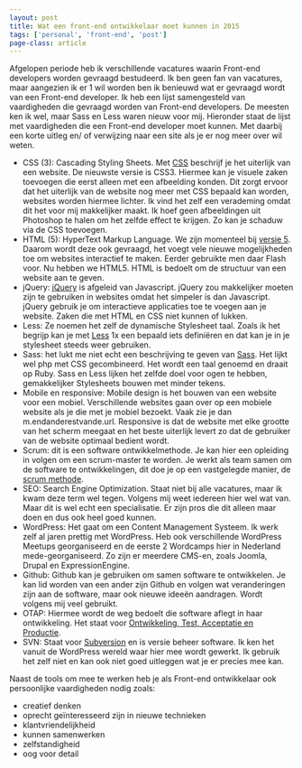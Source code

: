 ```yaml
---
layout: post
title: Wat een front-end ontwikkelaar moet kunnen in 2015
tags: ['personal', 'front-end', 'post']
page-class: article
---
```


Afgelopen periode heb ik verschillende vacatures waarin Front-end developers worden gevraagd bestudeerd. Ik ben geen fan van vacatures, maar aangezien ik er 1 wil worden ben ik benieuwd wat er gevraagd wordt van een Front-end developer.
Ik heb een lijst samengesteld van vaardigheden die gevraagd worden van Front-end developers. De meesten ken ik wel, maar Sass en Less waren nieuw voor mij. Hieronder staat de lijst met vaardigheden die een Front-end developer moet kunnen. Met daarbij een korte uitleg en/ of verwijzing naar een site als je er nog meer over wil weten.

* CSS (3): Cascading Styling Sheets. Met [CSS](https://www.w3.org/Style/CSS/) beschrijf je het uiterlijk van een website. De nieuwste versie is CSS3. Hiermee kan je visuele zaken toevoegen die eerst alleen met een afbeelding konden. Dit zorgt ervoor dat het uiterlijk van de website nog meer met CSS bepaald kan worden, websites worden hiermee lichter. Ik vind het zelf een verademing omdat dit het voor mij makkelijker maakt. Ik hoef geen afbeeldingen uit Photoshop te halen om het zelfde effect te krijgen. Zo kan je schaduw via de CSS toevoegen.
* HTML (5): HyperText Markup Language. We zijn momenteel bij [versie 5](https://www.w3.org/TR/2012/CR-html5-20121217/). Daarom wordt deze ook gevraagd, het voegt vele nieuwe mogelijkheden toe om websites interactief te maken. Eerder gebruikte men daar Flash voor. Nu hebben we HTML5. HTML is bedoelt om de structuur van een website aan te geven.
* jQuery: [jQuery](http://jquery.com/) is afgeleid van Javascript. jQuery zou makkelijker moeten zijn te gebruiken in websites omdat het simpeler is dan Javascript. jQuery gebruik je om interactieve applicaties toe te voegen aan je website. Zaken die met HTML en CSS niet kunnen of lukken.
* Less: Ze noemen het zelf de dynamische Stylesheet taal. Zoals ik het begrijp kan je met [Less](http://lesscss.org/) 1x een bepaald iets definiëren en dat kan je in je stylesheet steeds weer gebruiken.
* Sass: het lukt me niet echt een beschrijving te geven van [Sass](http://sass-lang.com/). Het lijkt wel php met CSS gecombineerd. Het wordt een taal genoemd en draait op Ruby. Sass en Less lijken het zelfde doel voor ogen te hebben, gemakkelijker Stylesheets bouwen met minder tekens.
* Mobile en responsive: Mobile design is het bouwen van een website voor een mobiel. Verschillende websites gaan over op een mobiele website als je die met je mobiel bezoekt. Vaak zie je dan m.endanderestvande.url. Responsive is dat de website met elke grootte van het scherm meegaat en het beste uiterlijk levert zo dat de gebruiker van de website optimaal bedient wordt.
* Scrum: dit is een software ontwikkelmethode. Je kan hier een opleiding in volgen om een scrum-master te worden. Je werkt als team samen om de software te ontwikkelingen, dit doe je op een vastgelegde manier, de [scrum methode](https://nl.wikipedia.org/wiki/Scrum_%28softwareontwikkelmethode%29).
* SEO: Search Engine Optimization. Staat niet bij alle vacatures, maar ik kwam deze term wel tegen. Volgens mij weet iedereen hier wel wat van. Maar dit is wel echt een specialisatie. Er zijn pros die dit alleen maar doen en dus ook heel goed kunnen.
* WordPress: Het gaat om een Content Management Systeem. Ik werk zelf al jaren prettig met WordPress. Heb ook verschillende WordPress Meetups georganiseerd en de eerste 2 Wordcamps hier in Nederland mede-georganiseerd. Zo zijn er meerdere CMS-en, zoals Joomla, Drupal en ExpressionEngine.
* Github: Github kan je gebruiken om samen software te ontwikkelen. Je kan lid worden van een ander zijn Github en volgen wat veranderingen zijn aan de software, maar ook nieuwe ideeën aandragen. Wordt volgens mij veel gebruikt.
* OTAP: Hiermee wordt de weg bedoelt die software aflegt in haar ontwikkeling. Het staat voor [Ontwikkeling, Test, Acceptatie en Productie](https://nl.wikipedia.org/wiki/OTAP).
* SVN: Staat voor [Subversion](http://subversion.apache.org/) en is versie beheer software. Ik ken het vanuit de WordPress wereld waar hier mee wordt gewerkt. Ik gebruik het zelf niet en kan ook niet goed uitleggen wat je er precies mee kan.


Naast de tools om mee te werken heb je als Front-end ontwikkelaar ook persoonlijke vaardigheden nodig zoals:

* creatief denken
* oprecht geïnteresseerd zijn in nieuwe technieken
* klantvriendelijkheid
* kunnen samenwerken
* zelfstandigheid
* oog voor detail 